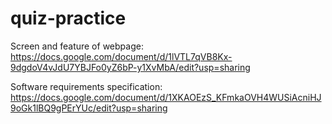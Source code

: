 # quiz-practice

Screen and feature of webpage: https://docs.google.com/document/d/1lVTL7qVB8Kx-9dgdoV4vJdU7YBJFo0yZ6bP-y1XvMbA/edit?usp=sharing

Software requirements specification: https://docs.google.com/document/d/1XKAOEzS_KFmkaOVH4WUSiAcniHJ9oGk1lBQ9gPErYUc/edit?usp=sharing
